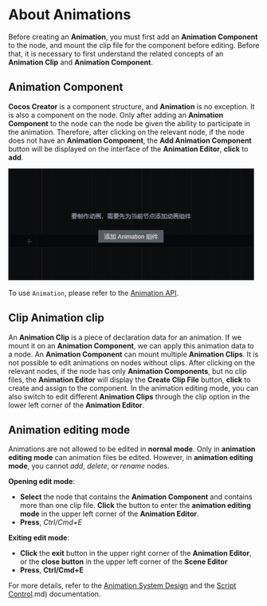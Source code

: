 # About Animations

Before creating an __Animation__, you must first add an __Animation Component__ to the node, and mount the clip file for the component before editing. Before that, it is necessary to first understand the related concepts of an __Animation Clip__ and __Animation Component__.

## Animation Component
__Cocos Creator__ is a component structure, and __Animation__ is no exception. It is also a component on the node. Only after adding an __Animation Component__ to the node can the node be given the ability to participate in the animation. Therefore, after clicking on the relevant node, if the node does not have an __Animation Component__, the **Add Animation Component** button will be displayed on the interface of the __Animation Editor__, __click__ to __add__.

![](./animation/add-component.jpg)

To use `Animation`, please refer to the [Animation API](https://docs.cocos.com/creator3d/api/en/classes/animation.animation-1.html).

## Clip Animation clip
An __Animation Clip__ is a piece of declaration data for an animation. If we mount it on an __Animation Component__, we can apply this animation data to a node. An __Animation Component__ can mount multiple __Animation Clips__. It is not possible to edit animations on nodes without clips. After clicking on the relevant nodes, if the node has only __Animation Components__, but no clip files, the __Animation Editor__ will display the **Create Clip File** button, __click__ to create and assign to the component. In the animation editing mode, you can also switch to edit different __Animation Clips__ through the clip option in the lower left corner of the __Animation Editor__.

## Animation editing mode

Animations are not allowed to be edited in __normal mode__. Only in __animation editing mode__ can animation files be edited. However, in __animation editing mode__, you cannot *add*, *delete*, or *rename* nodes.

__Opening edit mode__:

- __Select__ the node that contains the __Animation Component__ and contains more than one clip file. __Click__ the button to enter the __animation editing mode__ in the upper left corner of the __Animation Editor__.
- __Press__, *Ctrl/Cmd+E*

__Exiting edit mode__:

- __Click__ the __exit__ button in the upper right corner of the __Animation Editor__, or the __close button__ in the upper left corner of the __Scene Editor__
- __Press__, **Ctrl/Cmd+E**

For more details, refer to the [Animation System Design](./../../engine/animation/index.md) and the [Script Control](./../../engine/animation/animation-componentofAnimation).md) documentation.
